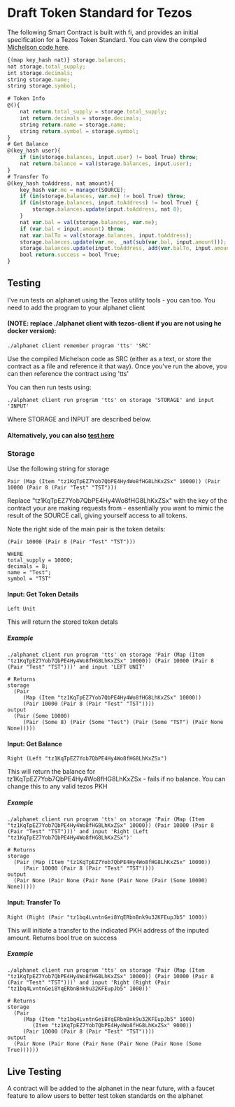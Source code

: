 # Draft Token Standard for Tezos

The following Smart Contract is built with fi, and provides an initial specification for a Tezos Token Standard. You can view the compiled [Michelson code here](https://raw.githubusercontent.com/stephenandrews/fi/master/token_standard.tz).

```javascript
{(map key_hash nat)} storage.balances;
nat storage.total_supply;
int storage.decimals;
string storage.name;
string storage.symbol;

# Token Info
@(){
    nat return.total_supply = storage.total_supply;
    int return.decimals = storage.decimals;
    string return.name = storage.name;
    string return.symbol = storage.symbol;
}
# Get Balance
@(key_hash user){
    if (in(storage.balances, input.user) != bool True) throw;
    nat return.balance = val(storage.balances, input.user);
}
# Transfer To
@(key_hash toAddress, nat amount){
    key_hash var.me = manager(SOURCE);
    if (in(storage.balances, var.me) != bool True) throw;
    if (in(storage.balances, input.toAddress) != bool True) {
        storage.balances.update(input.toAddress, nat 0);
    }
    nat var.bal = val(storage.balances, var.me);
    if (var.bal < input.amount) throw;
    nat var.balTo = val(storage.balances, input.toAddress);
    storage.balances.update(var.me, _nat(sub(var.bal, input.amount)));
    storage.balances.update(input.toAddress, add(var.balTo, input.amount));
    bool return.success = bool True;
}
```

## Testing

I've run tests on alphanet using the Tezos utility tools - you can too. You need to add the program to your alphanet client 
#### (NOTE: replace ./alphanet client with tezos-client if you are not using he docker version): 
```
./alphanet client remember program 'tts' 'SRC'
```
Use the compiled Michelson code as SRC (either as a text, or store the contract as a file and reference it that way). Once you've run the above, you can then reference the contract using 'tts'

You can then run tests using:
```
./alphanet client run program 'tts' on storage 'STORAGE' and input 'INPUT'
```
Where STORAGE and INPUT are described below.

#### Alternatively, you can also [test here](https://try-michelson.com/)

### Storage
Use the following string for storage
```
Pair (Map (Item "tz1KqTpEZ7Yob7QbPE4Hy4Wo8fHG8LhKxZSx" 10000)) (Pair 10000 (Pair 8 (Pair "Test" "TST")))
```
Replace "tz1KqTpEZ7Yob7QbPE4Hy4Wo8fHG8LhKxZSx" with the key of the contract your are making requests from - essentially you want to mimic the result of the SOURCE call, giving yourself access to all tokens. 

Note the right side of the main pair is the token details:
```
(Pair 10000 (Pair 8 (Pair "Test" "TST")))

WHERE
total_supply = 10000;
decimals = 8;
name = "Test";
symbol = "TST"
```

#### Input: Get Token Details
```
Left Unit
```
This will return the stored token detals

##### Example
```
./alphanet client run program 'tts' on storage 'Pair (Map (Item "tz1KqTpEZ7Yob7QbPE4Hy4Wo8fHG8LhKxZSx" 10000)) (Pair 10000 (Pair 8 (Pair "Test" "TST")))' and input 'LEFT UNIT'

# Returns
storage
  (Pair
     (Map (Item "tz1KqTpEZ7Yob7QbPE4Hy4Wo8fHG8LhKxZSx" 10000))
     (Pair 10000 (Pair 8 (Pair "Test" "TST"))))
output
  (Pair (Some 10000)
     (Pair (Some 8) (Pair (Some "Test") (Pair (Some "TST") (Pair None None)))))
```

#### Input: Get Balance
```
Right (Left "tz1KqTpEZ7Yob7QbPE4Hy4Wo8fHG8LhKxZSx")
```
This will return the balance for tz1KqTpEZ7Yob7QbPE4Hy4Wo8fHG8LhKxZSx - fails if no balance. You can change this to any valid tezos PKH

##### Example
```
./alphanet client run program 'tts' on storage 'Pair (Map (Item "tz1KqTpEZ7Yob7QbPE4Hy4Wo8fHG8LhKxZSx" 10000)) (Pair 10000 (Pair 8 (Pair "Test" "TST")))' and input 'Right (Left "tz1KqTpEZ7Yob7QbPE4Hy4Wo8fHG8LhKxZSx")'

# Returns
storage
  (Pair (Map (Item "tz1KqTpEZ7Yob7QbPE4Hy4Wo8fHG8LhKxZSx" 10000))
     (Pair 10000 (Pair 8 (Pair "Test" "TST"))))
output
  (Pair None (Pair None (Pair None (Pair None (Pair (Some 10000) None)))))
```

#### Input: Transfer To
```
Right (Right (Pair "tz1bq4LvntnGei8YqERbnBnk9u32KFEupJb5" 1000))
```
This will initiate a transfer to the indicated PKH address of the inputed amount. Returns bool true on success

##### Example
```
./alphanet client run program 'tts' on storage 'Pair (Map (Item "tz1KqTpEZ7Yob7QbPE4Hy4Wo8fHG8LhKxZSx" 10000)) (Pair 10000 (Pair 8 (Pair "Test" "TST")))' and input 'Right (Right (Pair "tz1bq4LvntnGei8YqERbnBnk9u32KFEupJb5" 1000))'

# Returns
storage
  (Pair
     (Map (Item "tz1bq4LvntnGei8YqERbnBnk9u32KFEupJb5" 1000)
        (Item "tz1KqTpEZ7Yob7QbPE4Hy4Wo8fHG8LhKxZSx" 9000))
     (Pair 10000 (Pair 8 (Pair "Test" "TST"))))
output
  (Pair None (Pair None (Pair None (Pair None (Pair None (Some True))))))
```

## Live Testing
A contract will be added to the alphanet in the near future, with a faucet feature to allow users to better test token standards on the alphanet
